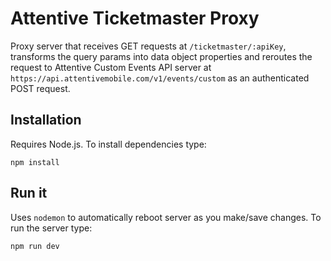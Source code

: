 # Attentive Ticketmaster Proxy
 
Proxy server that receives GET requests at `/ticketmaster/:apiKey`, transforms the query params into data object properties and reroutes the request to Attentive Custom Events API server at `https://api.attentivemobile.com/v1/events/custom` as an authenticated POST request.

## Installation

Requires Node.js. To install dependencies type:

```shell
npm install
```

## Run it

Uses `nodemon` to automatically reboot server as you make/save changes. To run the server type:

```shell
npm run dev
```